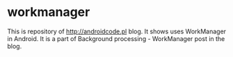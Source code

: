# workmanager
This is repository of http://androidcode.pl blog. It shows uses WorkManager in Android. It is a part of Background processing - WorkManager post in the blog.

